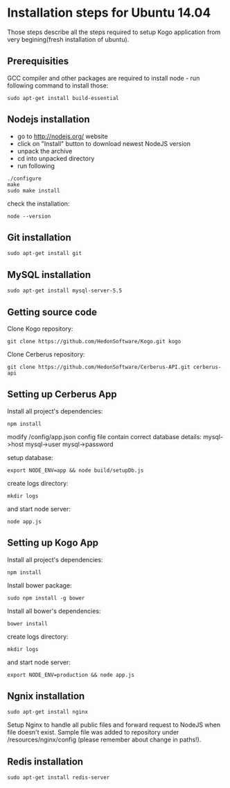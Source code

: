 
Installation steps for Ubuntu 14.04
===================================

Those steps describe all the steps required to setup Kogo application from very begining(fresh installation of ubuntu).

Prerequisities
--------------

GCC compiler and other packages are required to install node - run following command to install those:

```
sudo apt-get install build-essential
```

Nodejs installation
-------------------

- go to http://nodejs.org/ website
- click on "Install" button to download newest NodeJS version
- unpack the archive
- cd into unpacked directory
- run following
```
./configure
make
sudo make install
```

check the installation:

```
node --version
```

Git installation
----------------

```
sudo apt-get install git
```

MySQL installation
----------------

```
sudo apt-get install mysql-server-5.5
```

Getting source code
-------------------

Clone Kogo repository:

```
git clone https://github.com/HedonSoftware/Kogo.git kogo
```

Clone Cerberus repository:

```
git clone https://github.com/HedonSoftware/Cerberus-API.git cerberus-api
```

Setting up Cerberus App
-----------------------

Install all project's dependencies:

```
npm install
```

modify /config/app.json config file contain correct database details:
mysql->host
mysql->user
mysql->password

setup database:

```
export NODE_ENV=app && node build/setupDb.js
```

create logs directory:

```
mkdir logs
```

and start node server:

```
node app.js
```

Setting up Kogo App
-----------------------

Install all project's dependencies:

```
npm install
```

Install bower package:

```
sudo npm install -g bower
```

Install all bower's dependencies:

```
bower install
```

create logs directory:

```
mkdir logs
```

and start node server:

```
export NODE_ENV=production && node app.js
```

Ngnix installation
------------------

```
sudo apt-get install nginx
```

Setup Nginx to handle all public files and forward request to NodeJS when file doesn't exist.
Sample file was added to repository under /resources/nginx/config (please remember about change in paths!).

Redis installation
----------------

```
sudo apt-get install redis-server
```

